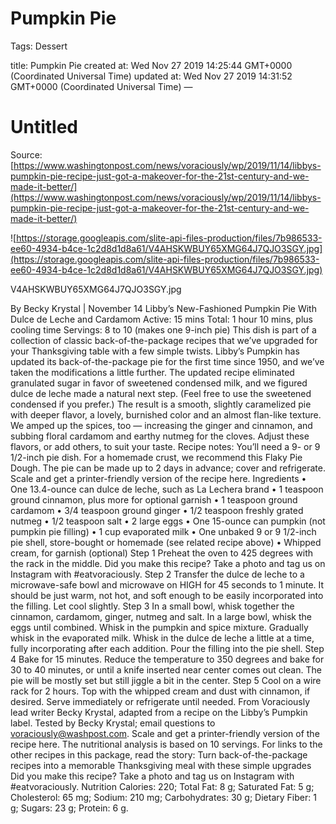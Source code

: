 # Pumpkin Pie

Tags: Dessert

title: Pumpkin Pie created at: Wed Nov 27 2019 14:25:44 GMT+0000 (Coordinated Universal Time) updated at: Wed Nov 27 2019 14:31:52 GMT+0000 (Coordinated Universal Time) —

# Untitled

Source: [https://www.washingtonpost.com/news/voraciously/wp/2019/11/14/libbys-pumpkin-pie-recipe-just-got-a-makeover-for-the-21st-century-and-we-made-it-better/](https://www.washingtonpost.com/news/voraciously/wp/2019/11/14/libbys-pumpkin-pie-recipe-just-got-a-makeover-for-the-21st-century-and-we-made-it-better/)

![https://storage.googleapis.com/slite-api-files-production/files/7b986533-ee60-4934-b4ce-1c2d8d1d8a61/V4AHSKWBUY65XMG64J7QJO3SGY.jpg](https://storage.googleapis.com/slite-api-files-production/files/7b986533-ee60-4934-b4ce-1c2d8d1d8a61/V4AHSKWBUY65XMG64J7QJO3SGY.jpg)

V4AHSKWBUY65XMG64J7QJO3SGY.jpg

By Becky Krystal | November 14 Libby’s New-Fashioned Pumpkin Pie With Dulce de Leche and Cardamom Active: 15 mins Total: 1 hour 10 mins, plus cooling time Servings: 8 to 10 (makes one 9-inch pie) This dish is part of a collection of classic back-of-the-package recipes that we’ve upgraded for your Thanksgiving table with a few simple twists. Libby’s Pumpkin has updated its back-of-the-package pie for the first time since 1950, and we’ve taken the modifications a little further. The updated recipe eliminated granulated sugar in favor of sweetened condensed milk, and we figured dulce de leche made a natural next step. (Feel free to use the sweetened condensed if you prefer.) The result is a smooth, slightly caramelized pie with deeper flavor, a lovely, burnished color and an almost flan-like texture. We amped up the spices, too — increasing the ginger and cinnamon, and subbing floral cardamom and earthy nutmeg for the cloves. Adjust these flavors, or add others, to suit your taste. Recipe notes: You’ll need a 9- or 9 1/2-inch pie dish. For a homemade crust, we recommend this Flaky Pie Dough. The pie can be made up to 2 days in advance; cover and refrigerate. Scale and get a printer-friendly version of the recipe here. Ingredients • One 13.4-ounce can dulce de leche, such as La Lechera brand • 1 teaspoon ground cinnamon, plus more for optional garnish • 1 teaspoon ground cardamom • 3/4 teaspoon ground ginger • 1/2 teaspoon freshly grated nutmeg • 1/2 teaspoon salt • 2 large eggs • One 15-ounce can pumpkin (not pumpkin pie filling) • 1 cup evaporated milk • One unbaked 9 or 9 1/2-inch pie shell, store-bought or homemade (see related recipe above) • Whipped cream, for garnish (optional) Step 1 Preheat the oven to 425 degrees with the rack in the middle. Did you make this recipe? Take a photo and tag us on Instagram with #eatvoraciously. Step 2 Transfer the dulce de leche to a microwave-safe bowl and microwave on HIGH for 45 seconds to 1 minute. It should be just warm, not hot, and soft enough to be easily incorporated into the filling. Let cool slightly. Step 3 In a small bowl, whisk together the cinnamon, cardamom, ginger, nutmeg and salt. In a large bowl, whisk the eggs until combined. Whisk in the pumpkin and spice mixture. Gradually whisk in the evaporated milk. Whisk in the dulce de leche a little at a time, fully incorporating after each addition. Pour the filling into the pie shell. Step 4 Bake for 15 minutes. Reduce the temperature to 350 degrees and bake for 30 to 40 minutes, or until a knife inserted near center comes out clean. The pie will be mostly set but still jiggle a bit in the center. Step 5 Cool on a wire rack for 2 hours. Top with the whipped cream and dust with cinnamon, if desired. Serve immediately or refrigerate until needed. From Voraciously lead writer Becky Krystal, adapted from a recipe on the Libby’s Pumpkin label. Tested by Becky Krystal; email questions to voraciously@washpost.com. Scale and get a printer-friendly version of the recipe here. The nutritional analysis is based on 10 servings. For links to the other recipes in this package, read the story: Turn back-of-the-package recipes into a memorable Thanksgiving meal with these simple upgrades Did you make this recipe? Take a photo and tag us on Instagram with #eatvoraciously. Nutrition Calories: 220; Total Fat: 8 g; Saturated Fat: 5 g; Cholesterol: 65 mg; Sodium: 210 mg; Carbohydrates: 30 g; Dietary Fiber: 1 g; Sugars: 23 g; Protein: 6 g.